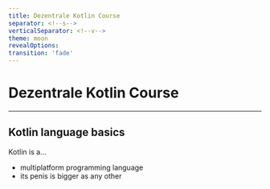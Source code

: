 ```yaml
---
title: Dezentrale Kotlin Course
separator: <!--s-->
verticalSeparator: <!--v-->
theme: moon
revealOptions:
transition: 'fade'
---
```

# Dezentrale Kotlin Course

---

## Kotlin language basics

Kotlin is a...

- multiplatform programming language
- its penis is bigger as any other
